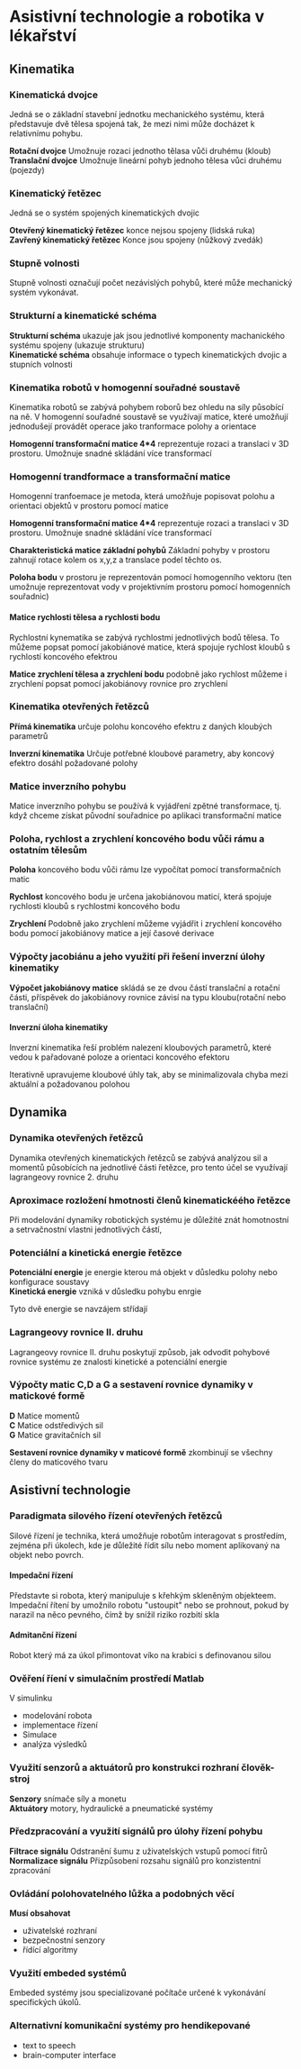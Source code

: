 # Asistivní technologie a robotika v lékařství

## Kinematika

### Kinematická dvojce
Jedná se o základní stavební jednotku mechanického systému, která představuje dvě tělesa spojená tak, že mezi nimi může docházet k relativnímu pohybu.  

**Rotační dvojce** Umožnuje rozaci jednotho tělasa vůči druhému (kloub)
**Translační dvojce** Umožnuje lineární pohyb jednoho tělesa vůci druhému (pojezdy)

### Kinematický řetězec
Jedná se o systém spojených kinematických dvojic

**Otevřený kinematický řetězec** konce nejsou spojeny (lidská ruka)  
**Zavřený kinematický řetězec** Konce jsou spojeny (nůžkový zvedák)

### Stupně volnosti
Stupně volnosti označují počet nezávislých pohybů, které může mechanický systém vykonávat.

### Strukturní a kinematické schéma
**Strukturní schéma** ukazuje jak jsou jednotlivé komponenty machanického systému spojeny (ukazuje strukturu)  
**Kinematické schéma** obsahuje informace o typech kinematických dvojic a stupních volnosti 

### Kinematika robotů v homogenní souřadné soustavě
Kinematika robotů se zabývá pohybem roborů bez ohledu na síly působící na ně. V homogenní souřadné soustavě se využívají matice, které umožňují jednodušejí provádět operace jako tranformace polohy a orientace

**Homogenní transformační matice 4*4** reprezentuje rozaci a translaci v 3D prostoru. Umožnuje snadné skládání více transformací

### Homogenní trandformace a transformační matice
Homogenní tranfoemace  je metoda, která umožňuje popisovat polohu a orientaci objektů v prostoru pomocí matice

**Homogenní transformační matice 4*4** reprezentuje rozaci a translaci v 3D prostoru. Umožnuje snadné skládání více transformací

**Charakteristická matice základní pohybů** Základní pohyby v prostoru zahnují rotace kolem os x,y,z a translace podel těchto os.

**Poloha bodu** v prostoru je reprezentován pomocí homogenního vektoru (ten umožnuje reprezentovat vody v projektivním prostoru pomocí homogenních souřadnic)

#### Matice rychlosti tělesa a rychlosti bodu
Rychlostní kynematika se zabývá rychlostmi jednotlivých bodů tělesa. To můžeme popsat pomocí jakobiánové matice, která spojuje rychlost kloubů s rychlostí koncového efektrou

**Matice zrychlení tělesa a zrychlení bodu** podobně jako rychlost můžeme i zrychlení popsat pomocí jakobiánovy rovnice pro zrychlení

### Kinematika otevřených řetězců
**Přímá kinematika** určuje polohu koncového efektru z daných kloubých parametrů

**Inverzní kinematika** Určuje potřebné kloubové parametry, aby koncový efektro dosáhl požadované polohy

### Matice inverzního pohybu
Matice inverzního pohybu se používá k vyjádření zpětné transformace, tj. když chceme získat původní souřadnice po aplikaci transformační matice

### Poloha, rychlost a zrychlení koncového bodu vůči rámu a ostatním tělesům
**Poloha** koncového bodu vůči rámu lze vypočítat pomocí transformačních matic

**Rychlost** koncového bodu je určena jakobiánovou maticí, která spojuje rychlosti kloubů s rychlostmi koncového bodu

**Zrychlení** Podobně jako zrychlení můžeme vyjádřit i zrychlení koncového bodu pomocí jakobiánovy matice a její časové derivace

### Výpočty jacobiánu a jeho využití při řešení inverzní úlohy kinematiky
**Výpočet jakobiánovy matice** skládá se ze dvou částí translační a rotační části, příspěvek do jakobiánovy rovnice závisí na typu kloubu(rotační nebo translační)

#### Inverzní úloha kinematiky
Inverzní kinematika řeší problém nalezení kloubových parametrů, které vedou k pařadované poloze a orientaci koncového efektoru

Iterativně upravujeme kloubové úhly tak, aby se minimalizovala chyba mezi aktuální a požadovanou polohou

## Dynamika

### Dynamika otevřených řetězců
Dynamika otevřených kinematických řetězců se zabývá analýzou sil a momentů působících na jednotlivé části řetězce, pro tento účel se využívají lagrangeovy rovnice 2. druhu

### Aproximace rozložení hmotnosti členů kinematickéého řetězce
Při modelování dynamiky robotických systému je důležité znát homotnostní a setrvačnostní vlastni jednotlivých částí,

### Potenciální a kinetická energie řetězce
**Potenciální energie** je energie kterou má objekt v důsledku polohy nebo konfigurace soustavy  
**Kinetická energie** vzniká v důsledku pohybu enrgie

Tyto dvě energie se navzájem střídají

### Lagrangeovy rovnice II. druhu
Lagrangeovy rovnice II. druhu poskytují způsob, jak odvodit pohybové rovnice systému ze znalosti kinetické a potenciální energie

### Výpočty matic C,D a G a sestavení rovnice dynamiky v matickové formě
**D** Matice momentů  
**C** Matice odstředivých sil  
**G** Matice gravitačních sil  

**Sestavení rovnice dynamiky v maticové formě** zkombinují se všechny členy do maticového tvaru

## Asistivní technologie

### Paradigmata silového řízení otevřených řetězců
Silové řízení je technika, která umožňuje robotům interagovat s prostředím, zejména při úkolech, kde je důležité řídit sílu nebo moment aplikovaný na objekt nebo povrch.

#### Impedační řízení
Představte si robota, který manipuluje s křehkým skleněným objekteem. Impedační řítení by umožnilo robotu "ustoupit" nebo se prohnout, pokud by narazil na něco pevného, čímž by snížil riziko rozbití skla

#### Admitanční řízení
Robot který má za úkol přimontovat víko na krabici s definovanou silou

### Ověření říení v simulačním prostředí Matlab
V simulinku
- modelování robota
- implementace řízení
- Simulace
- analýza výsledků

### Využití senzorů a aktuátorů pro konstrukci rozhraní člověk-stroj
**Senzory** snímače síly a monetu  
**Aktuátory** motory, hydraulické a pneumatické systémy

### Předzpracování a využití signálů pro úlohy řízení pohybu
**Filtrace signálu** Odstranění šumu z uživatelských vstupů pomocí fitrů  
**Normalizace signálu** Přizpůsobení rozsahu signálů pro konzistentní zpracování

### Ovládání polohovatelného lůžka a podobných věcí
**Musí obsahovat**
- uživatelské rozhraní
- bezpečnostní senzory
- řídící algoritmy

### Využití embeded systémů
Embeded systémy jsou specializované počítače určené k vykonávání specifických úkolů.

### Alternativní komunikační systémy pro hendikepované
- text to speech
- brain-computer interface
